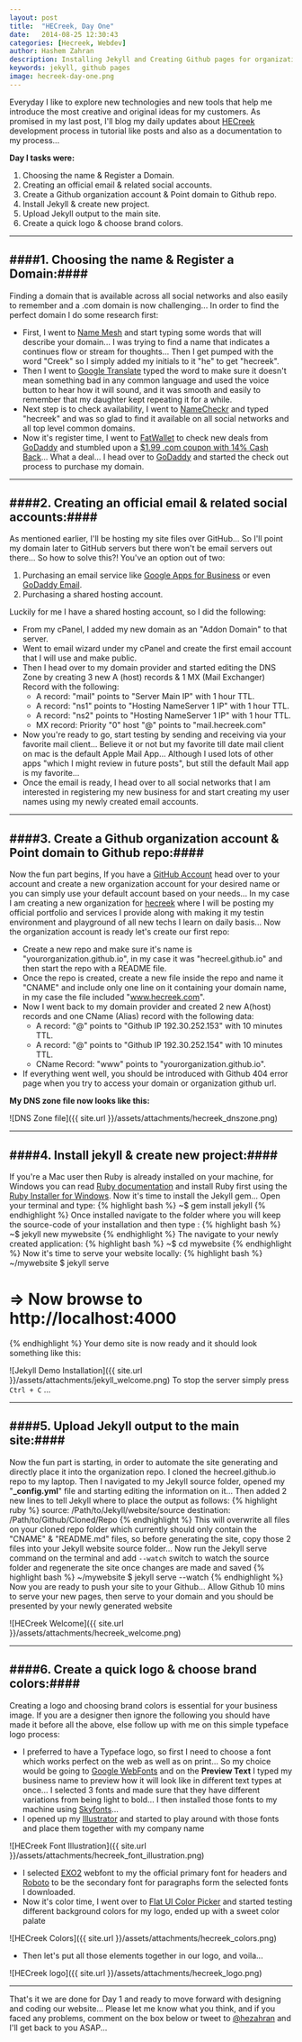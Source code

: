 ```yaml
---
layout: post
title:  "HECreek, Day One"
date:   2014-08-25 12:30:43
categories: [Hecreek, Webdev]
author: Hashem Zahran
description: Installing Jekyll and Creating Github pages for organization account
keywords: jekyll, github pages
image: hecreek-day-one.png
---
```

Everyday I like to explore new technologies and new tools that help me introduce the most creative and original ideas for my customers. As promised in my last post, I'll blog my daily updates about [HECreek][hecreek] development process in tutorial like posts and also as a documentation to my process... 

**Day I tasks were:**

1. Choosing the name & Register a Domain.
2. Creating an official email & related social accounts.
3. Create a Github organization account & Point domain to Github repo.
4. Install Jekyll & create new project.
5. Upload Jekyll output to the main site.
6. Create a quick logo & choose brand colors.

---

####1. Choosing the name & Register a Domain:####
---
Finding a domain that is available across all social networks and also easily to remember and a .com domain is now challenging... In order to find the perfect domain I do some research first:

- First, I went to [Name Mesh][namemesh] and start typing some words that will describe your domain... I was trying to find a name that indicates a continues flow or stream for thoughts... Then I get pumped with the word "Creek" so I simply added my initials to it "he" to get "hecreek".
- Then I went to [Google Translate][gtranslate] typed the word to make sure it doesn't mean something bad in any common language and used the voice button to hear how it will sound, and it was smooth and easily to remember that my daughter kept repeating it for a while.
- Next step is to check availability, I went to [NameCheckr][namecheckr] and typed "hecreek" and was so glad to find it available on all social networks and all top level common domains.
- Now it's register time, I went to [FatWallet][fatwallet] to check new deals from [GoDaddy][godaddy] and stumbled upon a [$1.99 .com coupon with 14% Cash Back][cashback]... What a deal... I head over to [GoDaddy][godaddy] and started the check out process to purchase my domain.

---

####2. Creating an official email & related social accounts:####
---
As mentioned earlier, I'll be hosting my site files over GitHub... So I'll point my domain later to GitHub servers but there won't be email servers out there... So how to solve this?! You've an option out of two:

1. Purchasing an email service like [Google Apps for Business][gapps] or even [GoDaddy Email][gomail].
2. Purchasing a shared hosting account.

Luckily for me I have a shared hosting account, so I did the following:

- From my cPanel, I added my new domain as an "Addon Domain" to that server.
- Went to email wizard under my cPanel and create the first email account that I will use and make public.
- Then I head over to my domain provider and started editing the DNS Zone by creating 3 new A (host) records & 1 MX (Mail Exchanger) Record with the following:
	* A record: "mail" points to "Server Main IP" with 1 hour TTL.
	* A record: "ns1" points to "Hosting NameServer 1 IP" with 1 hour TTL.
	* A record: "ns2" points to "Hosting NameServer 1 IP" with 1 hour TTL.
	* MX record: Priority "0" host "@" points to "mail.hecreek.com"
- Now you're ready to go, start testing by sending and receiving via your favorite mail client... Believe it or not but my favorite till date mail client on mac is the default Apple Mail App... Although I used lots of other apps "which I might review in future posts", but still the default Mail app is my favorite...
- Once the email is ready, I head over to all social networks that I am interested in registering my new business for and start creating my user names using my newly created email accounts.

---

####3. Create a Github organization account & Point domain to Github repo:####
---
Now the fun part begins, If you have a [GitHub Account][github] head over to your account and create a new organization account for your desired name or you can simply use your default account based on your needs... In my case I am creating a new organization for [hecreek][hecreek] where I will be posting my official portfolio and services I provide along with making it my testin environment and playground of all new techs I learn on daily basis... Now the organization account is ready let's create our first repo:

- Create a new repo and make sure it's name is "yourorganization.github.io", in my case it was "hecreel.github.io" and then start the repo with a README file.
- Once the repo is created, create a new file inside the repo and name it "CNAME" and include only one line on it containing your domain name, in my case the file included "www.hecreek.com".
- Now I went back to my domain provider and created 2 new A(host) records and one CName (Alias) record with the following data:
	* A record: "@" points to "Github IP 192.30.252.153" with 10 minutes TTL.
	* A record: "@" points to "Github IP 192.30.252.154" with 10 minutes TTL.
	* CName Record: "www" points to "yourorganization.github.io".
- If everything went well, you should be introduced with Github 404 error page when you try to access your domain or organization github url.

**My DNS zone file now looks like this:**

![DNS Zone file]({{ site.url }}/assets/attachments/hecreek_dnszone.png)

---

####4. Install jekyll & create new project:####
---
If you're a Mac user then Ruby is already installed on your machine, for Windows you can read [Ruby documentation][ruby] and install Ruby first using the [Ruby Installer for Windows][rubyinstall]. Now it's time to install the Jekyll gem... Open your terminal and type:
{% highlight bash %}
~$ gem install jekyll
{% endhighlight %}
Once installed navigate to the folder where you will keep the source-code of your installation and then type :
{% highlight bash %}
~$ jekyll new mywebsite
{% endhighlight %}
The navigate to your newly created application:
{% highlight bash %}
~$ cd mywebsite
{% endhighlight %}
Now it's time to serve your website locally:
{% highlight bash %}
~/mywebsite $ jekyll serve
# => Now browse to http://localhost:4000
{% endhighlight %}
Your demo site is now ready and it should look something like this:

![Jekyll Demo Installation]({{ site.url }}/assets/attachments/jekyll_welcome.png)
To stop the server simply press <code>Ctrl + C</code> ...

---

####5. Upload Jekyll output to the main site:####
---
Now the fun part is starting, in order to automate the site generating and directly place it into the organization repo. I cloned the hecreel.github.io repo to my laptop. Then I navigated to my Jekyll source folder, opened my "<strong>_config.yml</strong>" file and starting editing the information on it... Then added 2 new lines to tell Jekyll where to place the output as follows:
{% highlight ruby %}
source: /Path/to/Jekyll/website/source
destination: /Path/to/Github/Cloned/Repo
{% endhighlight %}
This will overwrite all files on your cloned repo folder which currently should only contain the "CNAME" & "README.md" files, so before generating the site, copy those 2 files into your Jekyll website source folder... Now run the Jekyll serve command on the terminal and add <code>--watch</code> switch to watch the source folder and regenerate the site once changes are made and saved
{% highlight bash %}
~/mywebsite $ jekyll serve --watch
{% endhighlight %}
Now you are ready to push your site to your Github... Allow Github 10 mins to serve your new pages, then serve to your domain and you should be presented by your newly generated website 

![HECreek Welcome]({{ site.url }}/assets/attachments/hecreek_welcome.png)

---

####6. Create a quick logo & choose brand colors:####
---
Creating a logo and choosing brand colors is essential for your business image. If you are a designer then ignore the following you should have made it before all the above, else follow up with me on this simple typeface logo process:

- I preferred to have a Typeface logo, so first I need to choose a font which works perfect on the web as well as on print... So my choice would be going to [Google WebFonts][gwebfonts] and on the <strong>Preview Text</strong> I typed my business name to preview how it will look like in different text types at once... I selected 3 fonts and made sure that they have different variations from being light to bold... I then installed those fonts to my machine using [Skyfonts][skyfonts]...
- I opened up my [Illustrator][illustrator] and started to play around with those fonts and place them together with my company name

![HECreek Font Illustration]({{ site.url }}/assets/attachments/hecreek_font_illustration.png)
- I selected [EXO2][exo2] webfont to my the official primary font for headers and [Roboto][roboto] to be the secondary font for paragraphs form the selected fonts I downloaded.
- Now it's color time, I went over to [Flat UI Color Picker][flatuicolor] and started testing different background colors for my logo, ended up with a sweet color palate

![HECreek Colors]({{ site.url }}/assets/attachments/hecreek_colors.png)
- Then let's put all those elements together in our logo, and voila...

![HECreek logo]({{ site.url }}/assets/attachments/hecreek_logo.png)

---

That's it we are done for Day 1 and ready to move forward with designing and coding our website... Please let me know what you think, and if you faced any problems, comment on the box below or tweet to [@hezahran][tweet] and I'll get back to you ASAP...


[cashback]: 		http://www.fatwallet.com/GoDaddy-coupons/
[hecreek]: 			http://hecreek.com/
[fatwallet]: 		http://www.fatwallet.com/
[godaddy]: 			http://www.godaddy.com/
[namecheckr]: 	http://www.namecheckr.com/
[namemesh]: 		http://www.namemesh.com/
[gtranslate]: 	http://translate.google.com/
[gapps]: 				http://www.google.com/enterprise/apps/business/
[gomail]: 			https://www.godaddy.com/email/email-hosting.aspx
[github]: 			http://www.github.com/
[ruby]: 				https://www.ruby-lang.org/en/
[rubyinstall]: 	http://rubyinstaller.org
[gwebfonts]: 		http://www.google.com/webfonts
[skyfonts]: 		https://skyfonts.com/
[Illustrator]: 	http://www.adobe.com/mena_en/products/illustrator.html
[exo2]: 				http://www.google.com/fonts/specimen/Exo+2
[roboto]: 			http://www.google.com/fonts/specimen/Roboto
[flatuicolor]: 	http://www.flatuicolorpicker.com
[tweet]: 				http://twitter.com/hezahran